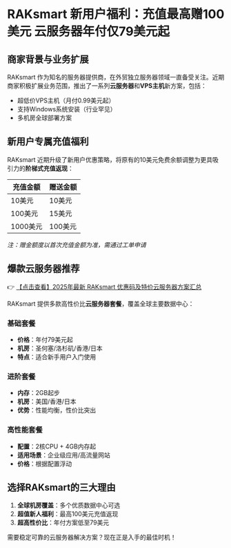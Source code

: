 # RAKsmart 新用户福利：充值最高赠100美元 云服务器年付仅79美元起

## 商家背景与业务扩展

RAKsmart 作为知名的服务器提供商，在外贸独立服务器领域一直备受关注。近期商家积极扩展业务范围，推出了一系列**云服务器**和**VPS主机**新方案，包括：

- 超低价VPS主机（月付0.99美元起）
- 支持Windows系统安装（行业罕见）
- 多机房全球部署方案

## 新用户专属充值福利

RAKsmart 近期升级了新用户优惠策略，将原有的10美元免费余额调整为更具吸引力的**阶梯式充值返现**：

| 充值金额 | 赠送金额 |
|---------|---------|
| 10美元  | 10美元  |
| 100美元 | 15美元  |
| 1000美元| 100美元 |

*注：赠金额度以首次充值金额为准，需通过工单申请*

## 爆款云服务器推荐

👉 [【点击查看】2025年最新 RAKsmart 优惠码及特价云服务器方案汇总](https://bit.ly/raksmart)

RAKsmart 提供多款高性价比**云服务器套餐**，覆盖全球主要数据中心：

### 基础套餐
- **价格**：年付79美元起
- **机房**：圣何塞/洛杉矶/香港/日本
- **特点**：适合新手用户入门使用

### 进阶套餐
- **内存**：2GB起步
- **机房**：美国/香港/日本
- **优势**：性能均衡，性价比突出

### 高性能套餐
- **配置**：2核CPU + 4GB内存起
- **适用场景**：企业级应用/高流量网站
- **价格**：根据配置浮动

## 选择RAKsmart的三大理由
1. **全球机房覆盖**：多个优质数据中心可选
2. **超值新人福利**：最高100美元充值返现
3. **超高性价比**：年付方案低至79美元

需要稳定可靠的云服务器解决方案？现在正是入手的最佳时机！